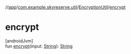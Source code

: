 //[app](../../../index.md)/[com.example.skyreserve.util](../index.md)/[EncryptionUtil](index.md)/[encrypt](encrypt.md)

# encrypt

[androidJvm]\
fun [encrypt](encrypt.md)(input: [String](https://kotlinlang.org/api/latest/jvm/stdlib/kotlin/-string/index.html)): [String](https://kotlinlang.org/api/latest/jvm/stdlib/kotlin/-string/index.html)
